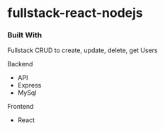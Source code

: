 # fullstack-react-nodejs

### Built With

Fullstack CRUD to create, update, delete, get Users

Backend
* API
* Express
* MySql

Frontend
* React
